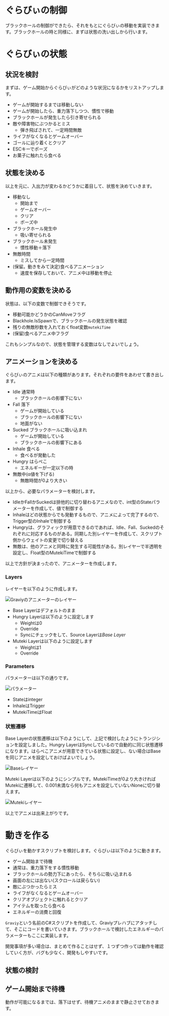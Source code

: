 # ぐらびぃの制御

ブラックホールの制御ができたら、それをもとにぐらびぃの移動を実装できます。ブラックホールの時と同様に、まずは状態の洗い出しから行います。

# ぐらびぃの状態

## 状況を検討
まずは、ゲーム開始からぐらびぃがどのような状況になるかをリストアップします。

- ゲームが開始するまでは移動しない
- ゲームが開始したら、重力落下しつつ、慣性で移動
- ブラックホールが発生したら引き寄せられる
- 敵や障害物にぶつかるとミス
  - 弾き飛ばされて、一定時間無敵
- ライフがなくなるとゲームオーバー
- ゴールに辿り着くとクリア
- ESCキーでポーズ
- お菓子に触れたら食べる

## 状態を決める
以上を元に、入出力が変わるかどうかに着目して、状態を決めていきます。

- 移動なし
  - 開始まで
  - ゲームオーバー
  - クリア
  - ポーズ中
- ブラックホール発生中
  - 吸い寄せられる
- ブラックホール未発生
  - 慣性移動＋落下
- 無敵時間
  - ミスしてから一定時間
- (保留。動きをみて決定)食べるアニメーション
  - 速度を保存しておいて、アニメ中は移動を停止

## 動作用の変数を決める
状態は、以下の変数で制御できそうです。

- 移動可能かどうかのCanMoveフラグ
- Blackhole.IsSpawnで、ブラックホールの発生状態を確認
- 残りの無敵秒数を入れておくfloat変数`mutekiTime`
- (保留)食べるアニメ中フラグ

これもシンプルなので、状態を管理する変数はなしでよいでしょう。

## アニメーションを決める
ぐらびぃのアニメは以下の種類があります。それぞれの要件をあわせて書き出します。

- Idle 通常時
  - ブラックホールの影響下にない
- Fall 落下
  - ゲームが開始している
  - ブラックホールの影響下にない
  - 地面がない
- Sucked ブラックホールに吸い込まれ
  - ゲームが開始している
  - ブラックホールの影響下にある
- Inhale 食べる
  - 食べるが発動した
- Hungry はらぺこ
  - エネルギーが一定以下の時
- 無敵中(α値を下げる)
  - 無敵時間が0より大きい

以上から、必要なパラメーターを検討します。

- IdleかFallかSuckedは排他的に切り替わるアニメなので、int型のStateパラメーターを作成して、値で制御する
- Inhaleはどの状態からでも発動するもので、アニメによって完了するので、Trigger型のInhaleで制御する
- Hungryは、グラフィックが用意できるのであれば、Idle、Fall、Suckedのそれぞれに対応するものがある。同期した別レイヤーを作成して、スクリプト側からウェイトの変更で切り替える
- 無敵は、他のアニメと同時に発生する可能性がある。別レイヤーで半透明を設定し、Float型のMutekiTimeで制御する

以上で方針が決まったので、アニメーターを作成します。

### Layers
レイヤーを以下のように作成します。

![Graviyのアニメーターのレイヤー](./Images/Graviy00.png)

- Base Layerはデフォルトのまま
- Hungry Layerは以下のように設定します
  - Weightは0
  - Override
  - Syncにチェックをして、Source Layerは*Base Layer*
- Muteki Layerは以下のように設定します
  - Weightは1
  - Override

### Parameters
パラメーターは以下の通りです。

![パラメーター](./Images/Graviy01.png)

- Stateはinteger
- InhaleはTrigger
- MutekiTimeはFloat

### 状態遷移
Base Layerの状態遷移は以下のようにして、上記で検討したようにトランジションを設定しました。Hungry LayerはSyncしているので自動的に同じ状態遷移になります。はらべこアニメが用意できている状態に設定し、ない場合はBaseを同じアニメを設定しておけばよいでしょう。

![Baseレイヤー](./Images/Graviy02.png)

Muteki Layerは以下のようにシンプルです。MutekiTimeが0より大きければMutekiに遷移して、0.001未満なら何もアニメを設定していないNoneに切り替えます。

![Mutekiレイヤー](./Images/Graviy03.png)

以上でアニメは出来上がりです。


# 動きを作る
ぐらびぃを動かすスクリプトを検討します。ぐらびぃは以下のように動きます。

- ゲーム開始まで待機
- 通常は、重力落下をする慣性移動
- ブラックホールの勢力下にあったら、そちらに吸い込まれる
- 画面の左には出ない(スクロールは戻らない)
- 敵にぶつかったらミス
- ライフがなくなるとゲームオーバー
- クリアオブジェクトに触れるとクリア
- アイテムを取ったら食べる
- エネルギーの消費と回復

`Graviy`という名前のC#スクリプトを作成して、Graviyプレハブにアタッチして、そこにコードを書いていきます。ブラックホールで検討したエネルギーのパラメーターもここに実装します。

開発事項が多い場合は、まとめて作ることはせず、１つずつ作っては動作を確認していく方が、バグも少なく、開発もしやすいです。

## 状態の検討


## ゲーム開始まで待機
動作が可能になるまでは、落下はせず、待機アニメのままで静止させておきます。

